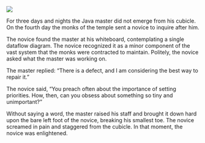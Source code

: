 ![](/pages/case-1/foot.jpg)

For three days and nights the Java master did not emerge from his cubicle.  On the fourth day the monks of the temple sent a novice to inquire after him.

The novice found the master at his whiteboard, contemplating a single dataflow diagram.  The novice recognized it as a minor component of the vast system that the monks were contracted to maintain.  Politely, the novice asked what the master was working on.

The master replied: “There is a defect, and I am considering the best way to repair it.”

The novice said, “You preach often about the importance of setting priorities.  How, then, can you obsess about something so tiny and unimportant?”

Without saying a word, the master raised his staff and brought it down hard upon the bare left foot of the novice, breaking his smallest toe.  The novice screamed in pain and staggered from the cubicle.  In that moment, the novice was enlightened. 
